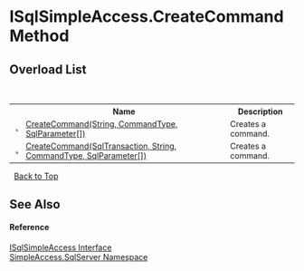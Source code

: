 # ISqlSimpleAccess.CreateCommand Method 
 


## Overload List
&nbsp;<table><tr><th></th><th>Name</th><th>Description</th></tr><tr><td>![Public method](media/pubmethod.gif "Public method")</td><td><a href="M_SimpleAccess_SqlServer_ISqlSimpleAccess_CreateCommand_1">CreateCommand(String, CommandType, SqlParameter[])</a></td><td>
Creates a command.</td></tr><tr><td>![Public method](media/pubmethod.gif "Public method")</td><td><a href="M_SimpleAccess_SqlServer_ISqlSimpleAccess_CreateCommand">CreateCommand(SqlTransaction, String, CommandType, SqlParameter[])</a></td><td>
Creates a command.</td></tr></table>&nbsp;
<a href="#isqlsimpleaccess.createcommand-method">Back to Top</a>

## See Also


#### Reference
<a href="T_SimpleAccess_SqlServer_ISqlSimpleAccess">ISqlSimpleAccess Interface</a><br /><a href="N_SimpleAccess_SqlServer">SimpleAccess.SqlServer Namespace</a><br />
